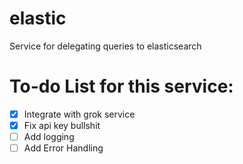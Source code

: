 # elastic
Service for delegating queries to elasticsearch

# To-do List for this service:

- [x] Integrate with grok service
- [x] Fix api key bullshit
- [ ] Add logging
- [ ] Add Error Handling